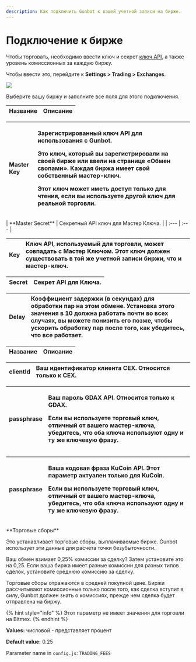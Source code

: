 ```yaml
---
description: Как подключить Gunbot к вашей учетной записи на бирже.
---
```


# Подключение к бирже

Чтобы торговать, необходимо ввести ключ и секрет [ключ API](creating-api-keys.md), а также уровень комиссионных за каждую биржу.

Чтобы ввести это, перейдите к **Settings &gt; Trading &gt; Exchanges**.

![](https://blobscdn.gitbook.com/v0/b/gitbook-28427.appspot.com/o/assets%2F-L_Rejuz9K0BDQxSQvUH%2F-LmxzDEITeQf2CSVYivh%2F-LmxzJENNiH06tlv5ubb%2Fimage.png?alt=media&token=56b13eb1-3649-4960-9e59-0687dabaa378)

Выберите вашу биржу и заполните все поля для этого подключения.

| Название | Описание |
| :--- | :--- |


<table>
  <thead>
    <tr>
      <th style="text-align:left"><b>Master Key</b>
      </th>
      <th style="text-align:left">
        <p>&#x417;&#x430;&#x440;&#x435;&#x433;&#x438;&#x441;&#x442;&#x440;&#x438;&#x440;&#x43E;&#x432;&#x430;&#x43D;&#x43D;&#x44B;&#x439;
          &#x43A;&#x43B;&#x44E;&#x447; API &#x434;&#x43B;&#x44F; &#x438;&#x441;&#x43F;&#x43E;&#x43B;&#x44C;&#x437;&#x43E;&#x432;&#x430;&#x43D;&#x438;&#x44F;
          &#x441; Gunbot.</p>
        <p><b>&#x42D;&#x442;&#x43E; &#x43A;&#x43B;&#x44E;&#x447;, &#x43A;&#x43E;&#x442;&#x43E;&#x440;&#x44B;&#x439; &#x432;&#x44B; &#x437;&#x430;&#x440;&#x435;&#x433;&#x438;&#x441;&#x442;&#x440;&#x438;&#x440;&#x43E;&#x432;&#x430;&#x43B;&#x438; &#x43D;&#x430; &#x441;&#x432;&#x43E;&#x435;&#x439; &#x431;&#x438;&#x440;&#x436;&#x435; &#x438;&#x43B;&#x438; &#x432;&#x432;&#x435;&#x43B;&#x438; &#x43D;&#x430; &#x441;&#x442;&#x440;&#x430;&#x43D;&#x438;&#x446;&#x435; &#xAB;&#x41E;&#x431;&#x43C;&#x435;&#x43D; &#x441;&#x432;&#x43E;&#x43F;&#x430;&#x43C;&#x438;&#xBB;. &#x41A;&#x430;&#x436;&#x434;&#x430;&#x44F; &#x431;&#x438;&#x440;&#x436;&#x430; &#x438;&#x43C;&#x435;&#x435;&#x442; &#x441;&#x432;&#x43E;&#x439; &#x441;&#x43E;&#x431;&#x441;&#x442;&#x432;&#x435;&#x43D;&#x43D;&#x44B;&#x439; &#x43C;&#x430;&#x441;&#x442;&#x435;&#x440;-&#x43A;&#x43B;&#x44E;&#x447;.</b>
        </p>
        <p>&#x42D;&#x442;&#x43E;&#x442; &#x43A;&#x43B;&#x44E;&#x447; &#x43C;&#x43E;&#x436;&#x435;&#x442;
          &#x438;&#x43C;&#x435;&#x442;&#x44C; &#x434;&#x43E;&#x441;&#x442;&#x443;&#x43F;
          &#x442;&#x43E;&#x43B;&#x44C;&#x43A;&#x43E; &#x434;&#x43B;&#x44F; &#x447;&#x442;&#x435;&#x43D;&#x438;&#x44F;,
          &#x435;&#x441;&#x43B;&#x438; &#x432;&#x44B; &#x438;&#x441;&#x43F;&#x43E;&#x43B;&#x44C;&#x437;&#x443;&#x435;&#x442;&#x435;
          &#x434;&#x440;&#x443;&#x433;&#x43E;&#x439; &#x43A;&#x43B;&#x44E;&#x447;
          &#x434;&#x43B;&#x44F; &#x440;&#x435;&#x430;&#x43B;&#x44C;&#x43D;&#x43E;&#x439;
          &#x442;&#x43E;&#x440;&#x433;&#x43E;&#x432;&#x43B;&#x438;.</p>
      </th>
    </tr>
  </thead>
  <tbody></tbody>
</table>| **Master Secret** | Секретный API ключ для Мастер Ключа. |
| :--- | :--- |


| **Key** | Ключ API, используемый для торговли, **может совпадать с Мастер Ключом**. Этот ключ должен существовать в той же учетной записи биржи, что и мастер-ключ. |
| :--- | :--- |


| **Secret** | Секрет API для Ключа. |
| :--- | :--- |


| **Delay** | Коэффициент задержки \(в секундах\) для обработки пар на этом обмене. Установка этого значения в 10 должна работать почти во всех случаях, вы можете понизить его позже, чтобы ускорить обработку пар после того, как убедитесь, что все работает. |
| :--- | :--- |


| Название | Описание |
| :--- | :--- |


| **clientId** | Ваш идентификатор клиента CEX. Относится только к CEX. |
| :--- | :--- |


<table>
  <thead>
    <tr>
      <th style="text-align:left"><b>passphrase</b>
      </th>
      <th style="text-align:left">
        <p>&#x412;&#x430;&#x448; &#x43F;&#x430;&#x440;&#x43E;&#x43B;&#x44C; GDAX
          API. &#x41E;&#x442;&#x43D;&#x43E;&#x441;&#x438;&#x442;&#x441;&#x44F; &#x442;&#x43E;&#x43B;&#x44C;&#x43A;&#x43E;
          &#x43A; GDAX.</p>
        <p>&#x415;&#x441;&#x43B;&#x438; &#x432;&#x44B; &#x438;&#x441;&#x43F;&#x43E;&#x43B;&#x44C;&#x437;&#x443;&#x435;&#x442;&#x435;
          &#x442;&#x43E;&#x440;&#x433;&#x43E;&#x432;&#x44B;&#x439; &#x43A;&#x43B;&#x44E;&#x447;,
          &#x43E;&#x442;&#x43B;&#x438;&#x447;&#x43D;&#x44B;&#x439; &#x43E;&#x442;
          &#x432;&#x430;&#x448;&#x435;&#x433;&#x43E; &#x43C;&#x430;&#x441;&#x442;&#x435;&#x440;-&#x43A;&#x43B;&#x44E;&#x447;&#x430;,
          &#x443;&#x431;&#x435;&#x434;&#x438;&#x442;&#x435;&#x441;&#x44C;, &#x447;&#x442;&#x43E;
          &#x43E;&#x431;&#x430; &#x43A;&#x43B;&#x44E;&#x447;&#x430; &#x438;&#x441;&#x43F;&#x43E;&#x43B;&#x44C;&#x437;&#x443;&#x44E;&#x442;
          &#x43E;&#x434;&#x43D;&#x443; &#x438; &#x442;&#x443; &#x436;&#x435; &#x43A;&#x43B;&#x44E;&#x447;&#x435;&#x432;&#x443;&#x44E;
          &#x444;&#x440;&#x430;&#x437;&#x443;.</p>
      </th>
    </tr>
  </thead>
  <tbody></tbody>
</table><table>
  <thead>
    <tr>
      <th style="text-align:left"><b>passphrase</b>
      </th>
      <th style="text-align:left">
        <p>&#x412;&#x430;&#x448;&#x430; &#x43A;&#x43E;&#x434;&#x43E;&#x432;&#x430;&#x44F;
          &#x444;&#x440;&#x430;&#x437;&#x430; KuCoin API. &#x42D;&#x442;&#x43E;&#x442;
          &#x43F;&#x430;&#x440;&#x430;&#x43C;&#x435;&#x442;&#x440; &#x430;&#x43A;&#x442;&#x443;&#x430;&#x43B;&#x435;&#x43D;
          &#x442;&#x43E;&#x43B;&#x44C;&#x43A;&#x43E; &#x434;&#x43B;&#x44F; KuCoin.</p>
        <p>&#x415;&#x441;&#x43B;&#x438; &#x432;&#x44B; &#x438;&#x441;&#x43F;&#x43E;&#x43B;&#x44C;&#x437;&#x443;&#x435;&#x442;&#x435;
          &#x442;&#x43E;&#x440;&#x433;&#x43E;&#x432;&#x44B;&#x439; &#x43A;&#x43B;&#x44E;&#x447;,
          &#x43E;&#x442;&#x43B;&#x438;&#x447;&#x43D;&#x44B;&#x439; &#x43E;&#x442;
          &#x432;&#x430;&#x448;&#x435;&#x433;&#x43E; &#x43C;&#x430;&#x441;&#x442;&#x435;&#x440;-&#x43A;&#x43B;&#x44E;&#x447;&#x430;,
          &#x443;&#x431;&#x435;&#x434;&#x438;&#x442;&#x435;&#x441;&#x44C;, &#x447;&#x442;&#x43E;
          &#x43E;&#x431;&#x430; &#x43A;&#x43B;&#x44E;&#x447;&#x430; &#x438;&#x441;&#x43F;&#x43E;&#x43B;&#x44C;&#x437;&#x443;&#x44E;&#x442;
          &#x43E;&#x434;&#x43D;&#x443; &#x438; &#x442;&#x443; &#x436;&#x435; &#x43A;&#x43B;&#x44E;&#x447;&#x435;&#x432;&#x443;&#x44E;
          &#x444;&#x440;&#x430;&#x437;&#x443;.</p>
      </th>
    </tr>
  </thead>
  <tbody></tbody>
</table>**Торговые сборы**

Это устанавливает торговые сборы, выплачиваемые бирже. Gunbot использует эти данные для расчета точки безубыточности.

Ваш обмен взимает 0,25% комиссии за сделку? Затем установите это на 0,25. Если ваша биржа имеет разные комиссии для разных типов сделок, установите среднюю комиссию за сделку.

Торговые сборы отражаются в средней покупной цене. Биржи рассчитывают комиссионные только после того, как сделка вступит в силу, Gunbot должен знать о комиссиях, прежде чем сделка будет отправлена на биржу.

{% hint style="info" %}
Этот параметр не имеет значения для торговли на Bitmex.
{% endhint %}

**Values:** числовой - представляет процент

**Default value:** 0.25

Parameter name in `config.js`: `TRADING_FEES`

​

